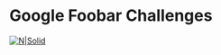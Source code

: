 # Google Foobar Challenges
[![N|Solid](https://foobar.withgoogle.com/static/svg/logo.733f842a.svg)](https://foobar.withgoogle.com/) 
